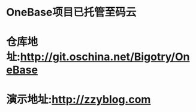 OneBase项目已托管至码云
===============

仓库地址:http://git.oschina.net/Bigotry/OneBase 
===============

演示地址:http://zzyblog.com
===============